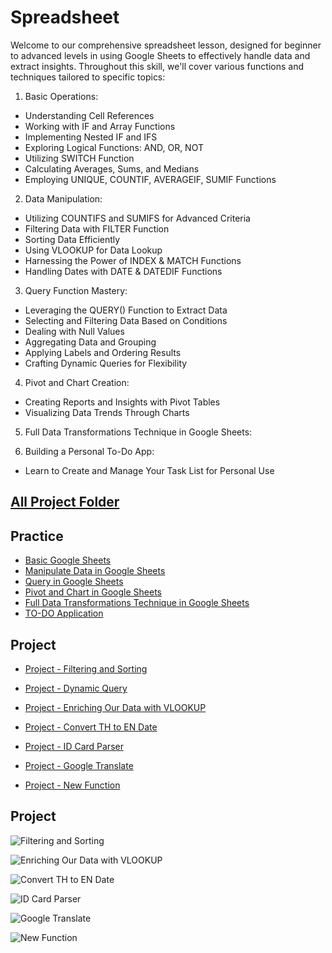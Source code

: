 # Spreadsheet
Welcome to our comprehensive spreadsheet lesson, designed for beginner to advanced levels in using Google Sheets to effectively handle data and extract insights. Throughout this skill, we'll cover various functions and techniques tailored to specific topics:

1. Basic Operations:
- Understanding Cell References
- Working with IF and Array Functions
- Implementing Nested IF and IFS
- Exploring Logical Functions: AND, OR, NOT
- Utilizing SWITCH Function
- Calculating Averages, Sums, and Medians
- Employing UNIQUE, COUNTIF, AVERAGEIF, SUMIF Functions

  

2. Data Manipulation:
- Utilizing COUNTIFS and SUMIFS for Advanced Criteria
- Filtering Data with FILTER Function
- Sorting Data Efficiently
- Using VLOOKUP for Data Lookup
- Harnessing the Power of INDEX & MATCH Functions
- Handling Dates with DATE & DATEDIF Functions



3. Query Function Mastery:
- Leveraging the QUERY() Function to Extract Data
- Selecting and Filtering Data Based on Conditions
- Dealing with Null Values
- Aggregating Data and Grouping
- Applying Labels and Ordering Results
- Crafting Dynamic Queries for Flexibility

4. Pivot and Chart Creation:
- Creating Reports and Insights with Pivot Tables
- Visualizing Data Trends Through Charts


5. Full Data Transformations Technique in Google Sheets:


6. Building a Personal To-Do App:
- Learn to Create and Manage Your Task List for Personal Use
   


## [All Project Folder](https://drive.google.com/drive/u/0/folders/1kkg1rMBymUduvAtd4vaEmPli4y9hOuGA?q=parent:1kkg1rMBymUduvAtd4vaEmPli4y9hOuGA)

## Practice 
- [Basic Google Sheets](https://docs.google.com/spreadsheets/d/18N3Twc5MYwSN2hVULo8UlIfEYguVP2p6JtpTr3Brn7A/edit#gid=1110784364)
- [Manipulate Data in Google Sheets](https://docs.google.com/spreadsheets/d/1DYL-tKEyVvqSFRY9yTTuSvey7DYRXm5yqjvSdx_SUS4/edit#gid=0)
- [Query in Google Sheets](https://docs.google.com/spreadsheets/d/17EM2XVwrwS9wJsub9UXGdRSIBxKdVcrN73jgnC4h28M/edit#gid=0)
- [Pivot and Chart in Google Sheets](https://docs.google.com/spreadsheets/d/1zpQK-RtAfDN--TiVYVeSO3wd5jFSBYM9y_yDiifDKU8/edit#gid=0&fvid=1587841135)
- [Full Data Transformations Technique in Google Sheets](https://docs.google.com/spreadsheets/d/1NbtTVmxtulRj2-Uiz34rEDX1DiKTKkBqQaE4_1gAy5M/edit#gid=0)
- [TO-DO Application](https://docs.google.com/spreadsheets/d/1N9Qs9N7qrhAvioaFxbbpnqgMmet75o2b954Lo2nHX_o/edit#gid=0)

## Project
- [Project - Filtering and Sorting](https://docs.google.com/spreadsheets/d/1zKASgJphy8jqe829zaxF82d6G1jbhKPhfD208Dj3MdU/edit#gid=940889214)
  
- [Project - Dynamic Query](https://docs.google.com/spreadsheets/d/1N7FbliViQEZ5zregRW-nccZL3A3Om1arz-SVqF1uwUY/edit#gid=1990909663)
- [Project - Enriching Our Data with VLOOKUP](https://docs.google.com/spreadsheets/d/1EvS6vXIgkSkANZM_4SrszC8xVcpmi5PD_T8HFLKtZVQ/edit#gid=361292248)
- [Project - Convert TH to EN Date](https://docs.google.com/spreadsheets/d/13AHmZBVuSWaz9XFSD887ky5yzz-BkZiTaTTo_DHKN_0/edit#gid=239684189)
- [Project - ID Card Parser](https://docs.google.com/spreadsheets/d/1vKrIHU0G0viLzwx_g1sT2KBZiVN7FLZIkb22PMygtaw/edit#gid=1259115608)
- [Project - Google Translate](https://docs.google.com/spreadsheets/d/1PGDH3y0DaV0ec9XJ3TMAGxFV7pb5Jbt_BTdQxKugHRI/edit#gid=1644469641)
- [Project - New Function](https://docs.google.com/spreadsheets/d/1qEqtrWSwVCmemvQYAyDgVSEc_87Z7cYAVPNt_HRBE0g/edit#gid=1671185252)


## Project

![Filtering and Sorting](https://img.shields.io/badge/Filtering%20and%20Sorting-%233A5311?logo=google&logoColor=white&link=https%3A%2F%2Fdocs.google.com%2Fspreadsheets%2Fd%2F1zKASgJphy8jqe829zaxF82d6G1jbhKPhfD208Dj3MdU%2Fedit%23gid%3D940889214)


![Enriching Our Data with VLOOKUP](https://img.shields.io/badge/Enriching%20Our%20Data%20with%20VLOOKUP-%23008208?style=flat&logo=google&logoColor=white&link=https%3A%2F%2Fdocs.google.com%2Fspreadsheets%2Fd%2F1EvS6vXIgkSkANZM_4SrszC8xVcpmi5PD_T8HFLKtZVQ%2Fedit%23gid%3D361292248)


![Convert TH to EN Date](https://img.shields.io/badge/Convert%20TH%20to%20EN%20Date-%20%230B9A6D?style=flat&logo=google&logoColor=white&link=https%3A%2F%2Fdocs.google.com%2Fspreadsheets%2Fd%2F13AHmZBVuSWaz9XFSD887ky5yzz-BkZiTaTTo_DHKN_0%2Fedit%23gid%3D239684189)


![ID Card Parser](https://img.shields.io/badge/ID%20Card%20Parser-%20%237BBD00?style=flat&logo=google&logoColor=white&link=https%3A%2F%2Fdocs.google.com%2Fspreadsheets%2Fd%2F1vKrIHU0G0viLzwx_g1sT2KBZiVN7FLZIkb22PMygtaw%2Fedit%23gid%3D1259115608)


![Google Translate](https://img.shields.io/badge/Google%20Translate-%20%233b4e13?style=flat&logo=google&logoColor=white&link=https%3A%2F%2Fdocs.google.com%2Fspreadsheets%2Fd%2F1PGDH3y0DaV0ec9XJ3TMAGxFV7pb5Jbt_BTdQxKugHRI%2Fedit%23gid%3D1644469641)


![New Function](https://img.shields.io/badge/New%20Function-%20%23bcde78?style=flat&logo=google&logoColor=white&link=https%3A%2F%2Fdocs.google.com%2Fspreadsheets%2Fd%2F1qEqtrWSwVCmemvQYAyDgVSEc_87Z7cYAVPNt_HRBE0g%2Fedit%23gid%3D1671185252)








